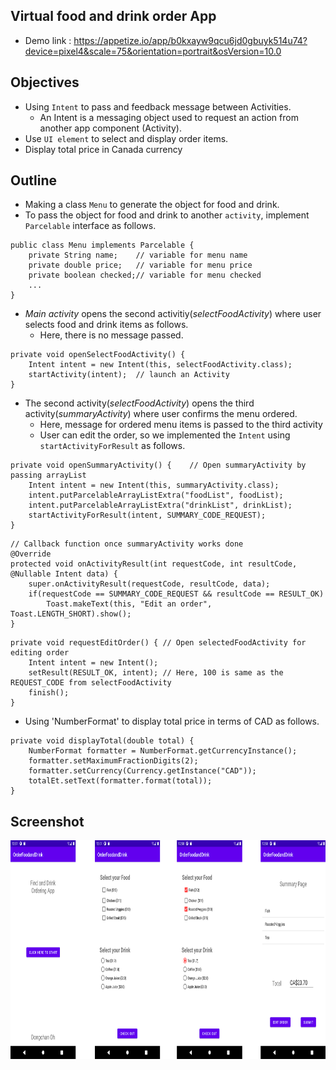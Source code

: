 ## Virtual food and drink order App
* Demo link : https://appetize.io/app/b0kxayw9qcu6jd0gbuyk514u74?device=pixel4&scale=75&orientation=portrait&osVersion=10.0

## Objectives
* Using `Intent` to pass and feedback message between Activities.
    * An Intent is a messaging object used to request an action from another app component (Activity).
* Use `UI element` to select and display order items.
* Display total price in Canada currency

## Outline
- Making a class `Menu` to generate the object for food and drink.
- To pass the object for food and drink to another `activity`, implement `Parcelable` interface as follows.
```
public class Menu implements Parcelable {
    private String name;    // variable for menu name
    private double price;   // variable for menu price
    private boolean checked;// variable for menu checked
    ...
}
```
* *Main activity* opens the second activitiy(*selectFoodActivity*) where user selects food and drink items as follows.
    * Here, there is no message passed.
```
private void openSelectFoodActivity() {
    Intent intent = new Intent(this, selectFoodActivity.class);
    startActivity(intent);  // launch an Activity
}
``` 
* The second activity(*selectFoodActivity*) opens the third activity(*summaryActivity*) where user confirms the menu ordered.
    * Here, message for ordered menu items is passed to the third activity
    * User can edit the order, so we implemented the `Intent` using `startActivityForResult` as follows.
```
private void openSummaryActivity() {    // Open summaryActivity by passing arrayList
    Intent intent = new Intent(this, summaryActivity.class);
    intent.putParcelableArrayListExtra("foodList", foodList);
    intent.putParcelableArrayListExtra("drinkList", drinkList);
    startActivityForResult(intent, SUMMARY_CODE_REQUEST);
}
```
```
// Callback function once summaryActivity works done
@Override
protected void onActivityResult(int requestCode, int resultCode, @Nullable Intent data) {
    super.onActivityResult(requestCode, resultCode, data);
    if(requestCode == SUMMARY_CODE_REQUEST && resultCode == RESULT_OK)
        Toast.makeText(this, "Edit an order", Toast.LENGTH_SHORT).show();
}
```
```
private void requestEditOrder() { // Open selectedFoodActivity for editing order
    Intent intent = new Intent();
    setResult(RESULT_OK, intent); // Here, 100 is same as the REQUEST_CODE from selectFoodActivity
    finish();
}
```
* Using 'NumberFormat' to display total price in terms of CAD as follows.
```
private void displayTotal(double total) {
    NumberFormat formatter = NumberFormat.getCurrencyInstance();
    formatter.setMaximumFractionDigits(2);
    formatter.setCurrency(Currency.getInstance("CAD"));
    totalEt.setText(formatter.format(total));
}
```

## Screenshot
<img src="https://github.com/chanlenium/Android-Mobile-App/blob/main/04_Multiple%20Activities%20and%20Intents/Assignment01/Screenshots.png" width="900" height="350" />
